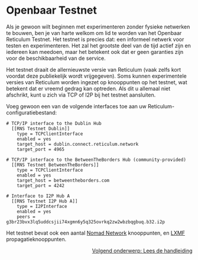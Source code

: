 # Openbaar Testnet
Als je gewoon wilt beginnen met experimenteren zonder fysieke netwerken te bouwen, ben je van harte welkom om lid te worden van het Openbaar Reticulum Testnet. Het testnet is precies dat: een informeel netwerk voor testen en experimenteren. Het zal het grootste deel van de tijd actief zijn en iedereen kan meedoen, maar het betekent ook dat er geen garanties zijn voor de beschikbaarheid van de service.

Het testnet draait de allernieuwste versie van Reticulum (vaak zelfs kort voordat deze publiekelijk wordt vrijgegeven). Soms kunnen experimentele versies van Reticulum worden ingezet op knooppunten op het testnet, wat betekent dat er vreemd gedrag kan optreden. Als dit u allemaal niet afschrikt, kunt u zich via TCP of I2P bij het testnet aansluiten.

Voeg gewoon een van de volgende interfaces toe aan uw Reticulum-configuratiebestand:

```
# TCP/IP interface to the Dublin Hub
  [[RNS Testnet Dublin]]
    type = TCPClientInterface
    enabled = yes
    target_host = dublin.connect.reticulum.network
    target_port = 4965

# TCP/IP interface to the BetweenTheBorders Hub (community-provided)
  [[RNS Testnet BetweenTheBorders]]
    type = TCPClientInterface
    enabled = yes
    target_host = betweentheborders.com
    target_port = 4242

# Interface to I2P Hub A
  [[RNS Testnet I2P Hub A]]
    type = I2PInterface
    enabled = yes
    peers = g3br23bvx3lq5uddcsjii74xgmn6y5q325ovrkq2zw2wbzbqgbuq.b32.i2p
```

Het testnet bevat ook een aantal [Nomad Network](https://github.com/markqvist/nomadnet) knooppunten, en [LXMF](https://github.com/markqvist/lxmf) propagatieknooppunten.

<p align="right"><a href="docs.html">Volgend onderwerp: Lees de handleiding</a></p>
